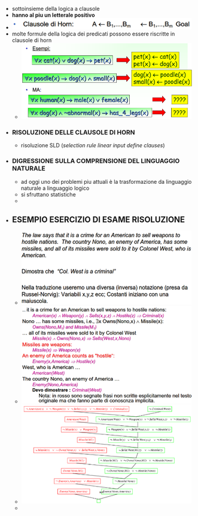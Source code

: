 - sottoinsieme della logica a clausole
- **hanno al piu un letterale positivo**
- ![image.png](../assets/image_1682583179643_0.png)
- molte formule della logica dei predicati possono essere riscritte in clausole di horn
	- ![image.png](../assets/image_1682583565901_0.png)
- ### RISOLUZIONE DELLE CLAUSOLE DI HORN
	- risoluzione SLD (*selection rule linear input define clauses*)
- ### DIGRESSIONE SULLA COMPRENSIONE DEL LINGUAGGIO NATURALE
	- ad oggi uno dei problemi piu attuali è la trasformazione  da linguaggio naturale a linguaggio logico
	- si sfruttano statistiche
	-
- ## ESEMPIO ESERCIZIO DI ESAME RISOLUZIONE
	- ![image.png](../assets/image_1682584114152_0.png)
	- ![image.png](../assets/image_1682584203876_0.png)
	- ![image.png](../assets/image_1682584605717_0.png)
	-